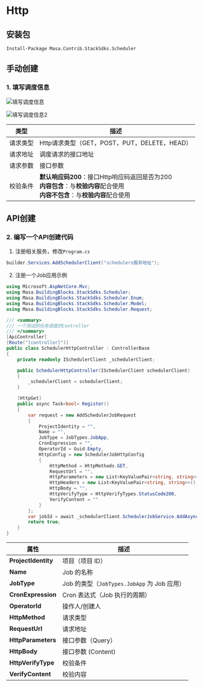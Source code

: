 ﻿# Http

## 安装包

```powershelll
Install-Package Masa.Contrib.StackSdks.Scheduler
```

## 手动创建

### 1. 填写调度信息

   ![填写调度信息](http://cdn.masastack.com/stack/doc/scheduler/rc1/scheduler_http_insert.png)

   ![填写调度信息2](http://cdn.masastack.com/stack/doc/scheduler/rc1/scheduler_http_insert_2.png)

| 类型 | 描述 |
| --------- | ------------------------------------------- |
| 请求类型 | Http请求类型（GET，POST，PUT，DELETE，HEAD） |
| 请求地址 | 调度请求的接口地址                         |
| 请求参数 | 接口参数                                    |
| 校验条件 | **默认响应码200**：接口Http响应码返回是否为200 <br/> **内容包含**：与**校验内容**配合使用<br/> **内容不包含**：与**校验内容**配合使用 |

## API创建

<a id="api_create"></a>

### 2. 编写一个API创建代码

   1. 注册相关服务，修改`Program.cs`

   ```csharp
   builder.Services.AddSchedulerClient("schedulers服务地址");
   ```

   2. 注册一个Job应用示例

   ```csharp
   using Microsoft.AspNetCore.Mvc;
   using Masa.BuildingBlocks.StackSdks.Scheduler;
   using Masa.BuildingBlocks.StackSdks.Scheduler.Enum;
   using Masa.BuildingBlocks.StackSdks.Scheduler.Model;
   using Masa.BuildingBlocks.StackSdks.Scheduler.Request;
   
   /// <summary>
   /// 一个测试的任务调度的Controller
   /// </summary>
   [ApiController]
   [Route("[controller]")]
   public class SchedulerHttpController : ControllerBase
   {
       private readonly ISchedulerClient _schedulerClient;
   
       public SchedulerHttpController(ISchedulerClient schedulerClient)
       {
           _schedulerClient = schedulerClient;
       }
   
       [HttpGet]
       public async Task<bool> Register()
       {
           var request = new AddSchedulerJobRequest
           {
               ProjectIdentity = "",
               Name = "",
               JobType = JobTypes.JobApp,
               CronExpression = "",
               OperatorId = Guid.Empty,
               HttpConfig = new SchedulerJobHttpConfig
               {
                   HttpMethod = HttpMethods.GET,
                   RequestUrl = "",
                   HttpParameters = new List<KeyValuePair<string, string>>(),
                   HttpHeaders = new List<KeyValuePair<string, string>>(),
                   HttpBody = "",
                   HttpVerifyType = HttpVerifyTypes.StatusCode200,
                   VerifyContent = ""
               }
           };
           var jobId = await _schedulerClient.SchedulerJobService.AddAsync(request);
           return true;
       }
   } 
   ```

   | **属性**             | **描述**                               |
   |----------------------|--------------------------------------|
   | **ProjectIdentity**  | 项目（项目 ID）                      |
   | **Name**             | Job 的名称                            |
   | **JobType**          | Job 的类型（`JobTypes.JobApp` 为 Job 应用） |
   | **CronExpression**   | Cron 表达式（Job 执行的周期）          |
   | **OperatorId**       | 操作人/创建人                         |
   | **HttpMethod**       | 请求类型       |
   | **RequestUrl**       | 请求地址        |
   | **HttpParameters**   | 接口参数（Query）            |
   | **HttpBody**         | 接口参数 (Content)            |
   | **HttpVerifyType**   | 校验条件                   |
   | **VerifyContent**    | 校验内容                   |